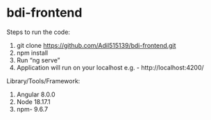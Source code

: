 # bdi-frontend


Steps to run the code:

1.	git clone https://github.com/Adil515139/bdi-frontend.git
2.	npm install
3.	Run “ng serve”
4.	Application will run on your localhost e.g. -  http://localhost:4200/

Library/Tools/Framework:
1.	Angular 8.0.0
2.	Node 18.17.1
3.	npm- 9.6.7


